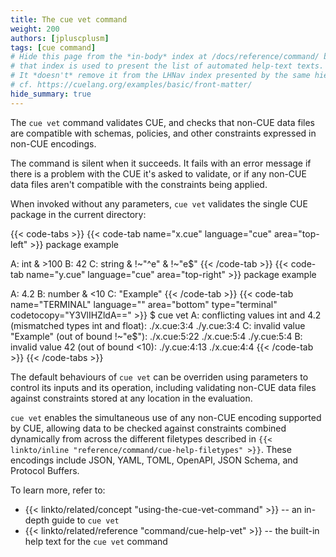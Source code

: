 ```yaml
---
title: The cue vet command
weight: 200
authors: [jpluscplusm]
tags: [cue command]
# Hide this page from the *in-body* index at /docs/reference/command/ because
# that index is used to present the list of automated help-text texts.
# It *doesn't* remove it from the LHNav index presented by the same hierarchy.
# cf. https://cuelang.org/examples/basic/front-matter/
hide_summary: true
---
```


The `cue vet` command validates CUE, and
checks that non-CUE data files are compatible with
schemas,
policies, and
other constraints expressed in non-CUE encodings.

The command is silent when it succeeds.
It fails with an error message if there is a problem with the CUE it's asked to
validate, or if any non-CUE data files aren't compatible with the constraints
being applied.

When invoked without any parameters,
`cue vet` validates the single CUE package in the current directory:

{{< code-tabs >}}
{{< code-tab name="x.cue" language="cue" area="top-left" >}}
package example

A: int & >100
B: 42
C: string & !~"^e" & !~"e$"
{{< /code-tab >}}
{{< code-tab name="y.cue" language="cue" area="top-right" >}}
package example

A: 4.2
B: number & <10
C: "Example"
{{< /code-tab >}}
{{< code-tab name="TERMINAL" language="" area="bottom" type="terminal" codetocopy="Y3VlIHZldA==" >}}
$ cue vet
A: conflicting values int and 4.2 (mismatched types int and float):
    ./x.cue:3:4
    ./y.cue:3:4
C: invalid value "Example" (out of bound !~"e$"):
    ./x.cue:5:22
    ./x.cue:5:4
    ./y.cue:5:4
B: invalid value 42 (out of bound <10):
    ./y.cue:4:13
    ./x.cue:4:4
{{< /code-tab >}}
{{< /code-tabs >}}

The default behaviours of `cue vet` can be overriden using parameters to
control its inputs and its operation, including validating non-CUE data files
against constraints stored at any location in the evaluation.

`cue vet` enables the simultaneous use of any non-CUE encoding supported by
CUE, allowing data to be checked against constraints combined dynamically from
across the different filetypes described in
`{{< linkto/inline "reference/command/cue-help-filetypes" >}}`.
These encodings include JSON, YAML, TOML, OpenAPI, JSON Schema, and Protocol Buffers.

To learn more, refer to:

- {{< linkto/related/concept "using-the-cue-vet-command" >}} --
  an in-depth guide to `cue vet`
- {{< linkto/related/reference "command/cue-help-vet" >}} --
  the built-in help text for the `cue vet` command
